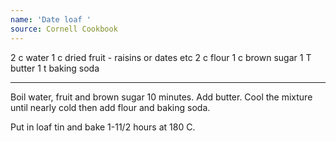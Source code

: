 ```yaml
---
name: 'Date loaf '
source: Cornell Cookbook
---
```


2 c water
1 c dried fruit - raisins or dates etc 
2 c flour
1 c brown sugar
1 T butter
1 t baking soda

---

Boil water, fruit and brown sugar 10 minutes.  Add butter.  Cool the mixture until nearly cold then add flour and baking soda.  

Put in loaf tin and bake 1-11/2 hours at 180 C.

